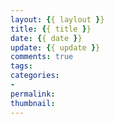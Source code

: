 ```yaml
---
layout: {{ laylout }}
title: {{ title }}
date: {{ date }}
update: {{ update }}
comments: true
tags:
categories:
-
permalink:
thumbnail:
---
```

